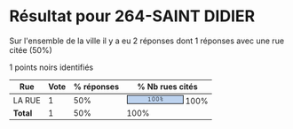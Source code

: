 # Résultat pour 264-SAINT DIDIER

Sur l'ensemble de la ville il y a eu 2 réponses dont 1 réponses avec une rue citée (50%)

1 points noirs identifiés

| Rue | Vote | % réponses | % Nb rues cités|
|-----|------|------------|----------------|
| LA RUE | 1 | 50% | <img src="../../img/bar_100.gif" />&nbsp;100%|
| **Total** | 1 | 50% | 100%|
